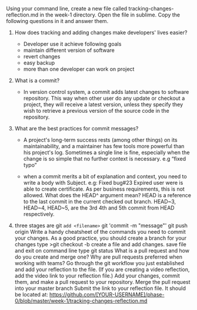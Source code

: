 Using your command line, create a new file called tracking-changes-reflection.md in the week-1 directory.
Open the file in sublime. Copy the following questions in it and answer them.


1. How does tracking and adding changes make developers' lives easier?

	* Developer use it achieve following goals
	* maintain different version of software
	* revert changes 
	* easy backup
	* more than one developer can work on project

2. What is a commit?
	* In version control system, a commit adds latest changes to software repository. This way when other user do any update or checkout  a project, they will receive a latest version, unless they specify they wish to retrieve a previous version of the source code in the repository.

2. What are the best practices for commit messages?
	* A project's long-term success rests (among other things) on its maintainability, and a maintainer has few tools more powerful than his project's log.
	Sometimes a single line is fine, especially when the change is so simple that no further context is necessary.
	e.g “fixed typo”

	* when a commit merits a bit of explanation and context, you need to write a body with Subject. e.g:
	Fixed bug#23
	Expired user were is able to create certificate. As per business requirements, this is not allowed.
	What does the HEAD^ argument mean?
	HEAD is a reference to the last commit in the current checked out branch.
	HEAD~3, HEAD~4, HEAD~5, are the 3rd 4th and 5th commit from HEAD respectively.


3. three stages are
git `add <filename>`
git 'commit -m "message"'
git push origin <branch-name>
Write a handy cheatsheet of the commands you need to commit your changes.
As a good practice, you should create a branch for your changes
type >git checkout -b <feature-x>
create a file and add changes.
save file and exit
on command line type git status
What is a pull request and how do you create and merge one?
Why are pull requests preferred when working with teams?
Go through the git workflow you just established and add your reflection to the file. (If you are creating a video reflection, add the video link to your reflection file.)
Add your changes, commit them, and make a pull request to your repository.
Merge the pull request into your master branch
Submit the link to your reflection file. It should be located at:
https://github.com/[YOUR-USERNAME]/phase-0/blob/master/week-1/tracking-changes-reflection.md


